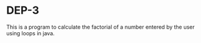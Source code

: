 # DEP-3
This is a program to calculate the factorial of a number entered by the user using loops in java.
